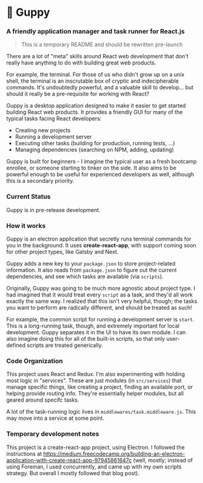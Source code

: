 # 🐠 Guppy

### A friendly application manager and task runner for React.js

> This is a temporary README and should be rewritten pre-launch

There are a lot of "meta" skills around React web development that don't really have anything to do with building great web products.

For example, the terminal. For those of us who didn't grow up on a unix shell, the terminal is an inscrutable box of cryptic and indecipherable commands. It's undoubtedly powerful, and a valuable skill to develop... but should it really be a pre-requisite for working with React?

Guppy is a desktop application designed to make it easier to get started building React web products. It provides a friendly GUI for many of the typical tasks facing React developers:

- Creating new projects
- Running a development server
- Executing other tasks (building for production, running tests, ...)
- Managing dependencies (searching on NPM, adding, updating)

Guppy is built for beginners - I imagine the typical user as a fresh bootcamp enrollee, or someone starting to tinker on the side. It also aims to be powerful enough to be useful for experienced developers as well, although this is a secondary priority.

### Current Status

Guppy is in pre-release development.

### How it works

Guppy is an electron application that secretly runs terminal commands for you in the background. It uses **create-react-app**, with support coming soon for other project types, like Gatsby and Next.

Guppy adds a new key to your `package.json` to store project-related information. It also reads from `package.json` to figure out the current dependencies, and see which tasks are available (via `scripts`).

Originally, Guppy was going to be much more agnostic about project type. I had imagined that it would treat every `script` as a task, and they'd all work exactly the same way. I realized that this isn't very helpful, though; the tasks you want to perform are radically different, and should be treated as such!

For example, the common script for running a development server is `start`. This is a long-running task, though, and extremely important for local development. Guppy separates it in the UI to have its own module. I can also imagine doing this for all of the built-in scripts, so that only user-defined scripts are treated generically.

### Code Organization

This project uses React and Redux. I'm also experimenting with holding most logic in "services". These are just modules (in `src/services`) that manage specific things, like creating a project, finding an available port, or helping provide routing info. They're essentially helper modules, but all geared around specifc tasks.

A lot of the task-running logic lives in `middlewares/task.middleware.js`. This may move into a service at some point.

### Temporary development notes

This project is a create-react-app project, using Electron. I followed the instructions at https://medium.freecodecamp.org/building-an-electron-application-with-create-react-app-97945861647c (well, mostly; instead of using Foreman, I used concurrently, and came up with my own scripts strategy. But overall I mostly followed that blog post).
